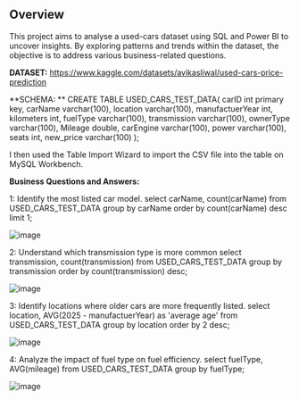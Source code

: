 
## **Overview**

This project aims to analyse a used-cars dataset using SQL and Power BI to uncover insights. By exploring patterns and trends within the dataset, the objective is to address various business-related questions.

**DATASET:**  https://www.kaggle.com/datasets/avikasliwal/used-cars-price-prediction

**SCHEMA:
**
CREATE TABLE USED_CARS_TEST_DATA(
carID int primary key,
carName varchar(100),
location varchar(100),
manufactuerYear int,
kilometers int,
fuelType varchar(100),
transmission varchar(100),
ownerType varchar(100),
Mileage double,
carEngine varchar(100),
power varchar(100),
seats int,
new_price varchar(100)
);

I then used the Table Import Wizard to import the CSV file into the table on MySQL Workbench.

**Business Questions and Answers:**

1: Identify the most listed car model.
select carName, count(carName) from USED_CARS_TEST_DATA group by carName order by count(carName) desc limit 1;

![image](https://github.com/user-attachments/assets/3c912d9d-0cfe-45be-8b01-ca6dd8bc9370)

2: Understand which transmission type is more common
select transmission, count(transmission) from USED_CARS_TEST_DATA group by transmission order by count(transmission) desc;

![image](https://github.com/user-attachments/assets/606273c6-e78e-4c82-a147-2cb1f535b6cf)


3: Identify locations where older cars are more frequently listed.
select location, AVG(2025 - manufactuerYear) as 'average age' from USED_CARS_TEST_DATA group by location order by 2 desc;

![image](https://github.com/user-attachments/assets/0883920c-2f6d-4145-a78e-4eeea135604c)


4: Analyze the impact of fuel type on fuel efficiency.
select fuelType, AVG(mileage) from USED_CARS_TEST_DATA group by fuelType;

![image](https://github.com/user-attachments/assets/e468c1c8-910e-4d70-9bbc-41802ce21072)











